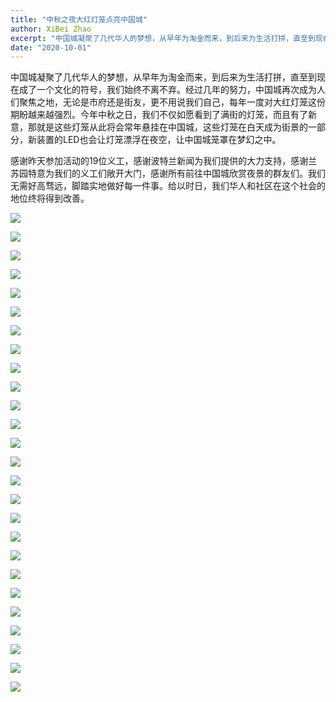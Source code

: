 ```yaml
---
title: "中秋之夜大红灯笼点亮中国城"
author: XiBei Zhao
excerpt: "中国城凝聚了几代华人的梦想，从早年为淘金而来，到后来为生活打拼，直至到现在成了一个文化的符号，我们始终不离不弃。经过几年的努力，中国城再次成为人们聚焦之地，无论是市府还是街友，更不用说我们自己，每年一度对大红灯笼这份期盼越来越强烈。今年中秋之日，我们不仅如愿看到了满街的灯笼，而且有了新意，那就是这些灯笼从此将会常年悬挂在中国城，这些灯笼在白天成为街景的一部分，新装置的LED也会让灯笼漂浮在夜空，让中国城笼罩在梦幻之中。"
date: "2020-10-01"
---
```


中国城凝聚了几代华人的梦想，从早年为淘金而来，到后来为生活打拼，直至到现在成了一个文化的符号，我们始终不离不弃。经过几年的努力，中国城再次成为人们聚焦之地，无论是市府还是街友，更不用说我们自己，每年一度对大红灯笼这份期盼越来越强烈。今年中秋之日，我们不仅如愿看到了满街的灯笼，而且有了新意，那就是这些灯笼从此将会常年悬挂在中国城，这些灯笼在白天成为街景的一部分，新装置的LED也会让灯笼漂浮在夜空，让中国城笼罩在梦幻之中。

感谢昨天参加活动的19位义工，感谢波特兰新闻为我们提供的大力支持，感谢兰苏园特意为我们的义工们敞开大门，感谢所有前往中国城欣赏夜景的群友们。我们无需好高骛远，脚踏实地做好每一件事。给以时日，我们华人和社区在这个社会的地位终将得到改善。

![](https://res.cloudinary.com/dhngj18do/image/upload/f_auto,q_auto/v1/images/activities/lanternfest_2020)

![](https://res.cloudinary.com/dhngj18do/image/upload/f_auto,q_auto/v1/images/lantern_festival_7M39379)

![](https://res.cloudinary.com/dhngj18do/image/upload/f_auto,q_auto/v1/images/lantern_festival_7M39394)

![](https://res.cloudinary.com/dhngj18do/image/upload/f_auto,q_auto/v1/images/lantern_festival_7M39398)

![](https://res.cloudinary.com/dhngj18do/image/upload/f_auto,q_auto/v1/images/lantern_festival_7M39451)

![](https://res.cloudinary.com/dhngj18do/image/upload/f_auto,q_auto/v1/images/lantern_festival_7M39455)

![](https://res.cloudinary.com/dhngj18do/image/upload/f_auto,q_auto/v1/images/lantern_festival_7M39483)

![](https://res.cloudinary.com/dhngj18do/image/upload/f_auto,q_auto/v1/images/lantern_festival_7M39485)

![](https://res.cloudinary.com/dhngj18do/image/upload/f_auto,q_auto/v1/images/lantern_festival_7M39493)

![](https://res.cloudinary.com/dhngj18do/image/upload/f_auto,q_auto/v1/images/lantern_festival_7M39498)

![](https://res.cloudinary.com/dhngj18do/image/upload/f_auto,q_auto/v1/images/lantern_festival_7M39504)

![](https://res.cloudinary.com/dhngj18do/image/upload/f_auto,q_auto/v1/images/lantern_festival_7M39516)

![](https://res.cloudinary.com/dhngj18do/image/upload/f_auto,q_auto/v1/images/lantern_festival_7M39517)

![](https://res.cloudinary.com/dhngj18do/image/upload/f_auto,q_auto/v1/images/lantern_festival_7M39602)

![](https://res.cloudinary.com/dhngj18do/image/upload/f_auto,q_auto/v1/images/lantern_festival_7M39627)

![](https://res.cloudinary.com/dhngj18do/image/upload/f_auto,q_auto/v1/images/lantern_festival_7M39644)

![](https://res.cloudinary.com/dhngj18do/image/upload/f_auto,q_auto/v1/images/lantern_festival_7M39645)

![](https://res.cloudinary.com/dhngj18do/image/upload/f_auto,q_auto/v1/images/lantern_festival_7M39648)

![](https://res.cloudinary.com/dhngj18do/image/upload/f_auto,q_auto/v1/images/lantern_festival_7M39660)

![](https://res.cloudinary.com/dhngj18do/image/upload/f_auto,q_auto/v1/images/lantern_festival_7M39697)

![](https://res.cloudinary.com/dhngj18do/image/upload/f_auto,q_auto/v1/images/lantern_festival_7M39756)

![](https://res.cloudinary.com/dhngj18do/image/upload/f_auto,q_auto/v1/images/lantern_festival_7R35686)

![](https://res.cloudinary.com/dhngj18do/image/upload/f_auto,q_auto/v1/images/lantern_festival_7R35713)

![](https://res.cloudinary.com/dhngj18do/image/upload/f_auto,q_auto/v1/images/lantern_festival_7R35716)

![](https://res.cloudinary.com/dhngj18do/image/upload/f_auto,q_auto/v1/images/lantern_festival_7R35730)

![](https://res.cloudinary.com/dhngj18do/image/upload/f_auto,q_auto/v1/images/lantern_festival_7R35775)
